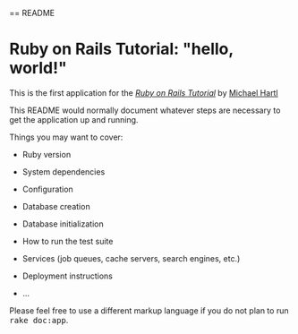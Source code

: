 == README

# Ruby on Rails Tutorial: "hello, world!"
This is the first application for the
[*Ruby on Rails Tutorial*](http://www.railstutorial.org/)
by [Michael Hartl](http://www.michaelhartl.com/)



This README would normally document whatever steps are necessary to get the
application up and running.

Things you may want to cover:

* Ruby version

* System dependencies

* Configuration

* Database creation

* Database initialization

* How to run the test suite

* Services (job queues, cache servers, search engines, etc.)

* Deployment instructions

* ...


Please feel free to use a different markup language if you do not plan to run
<tt>rake doc:app</tt>.
